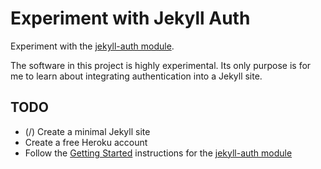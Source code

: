 # Experiment with Jekyll Auth

Experiment with the [jekyll-auth module](https://github.com/benbalter/jekyll-auth).

The software in this project is highly experimental. Its only purpose is for me to learn about integrating authentication into a Jekyll site.

## TODO

* (/) Create a minimal Jekyll site
* Create a free Heroku account
* Follow the [Getting Started](https://github.com/benbalter/jekyll-auth/blob/master/docs/getting-started.md) instructions for the [jekyll-auth module](https://github.com/benbalter/jekyll-auth)